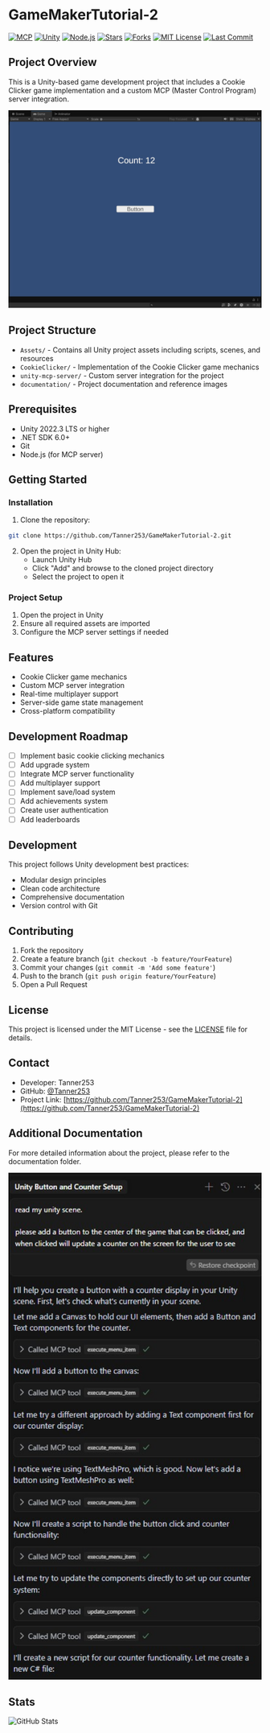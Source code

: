 # GameMakerTutorial-2

[![MCP](https://img.shields.io/badge/MCP-Active-brightgreen)](https://github.com/Tanner253/GameMakerTutorial-2)
[![Unity](https://img.shields.io/badge/Unity-2022.3+-blue.svg)](https://unity.com)
[![Node.js](https://img.shields.io/badge/Node.js-Active-green.svg)](https://nodejs.org)
[![Stars](https://img.shields.io/github/stars/Tanner253/GameMakerTutorial-2)](https://github.com/Tanner253/GameMakerTutorial-2/stargazers)
[![Forks](https://img.shields.io/github/forks/Tanner253/GameMakerTutorial-2)](https://github.com/Tanner253/GameMakerTutorial-2/network/members)
[![MIT License](https://img.shields.io/badge/License-MIT-red.svg)](https://opensource.org/licenses/MIT)
[![Last Commit](https://img.shields.io/github/last-commit/Tanner253/GameMakerTutorial-2)](https://github.com/Tanner253/GameMakerTutorial-2/commits/main)

## Project Overview
This is a Unity-based game development project that includes a Cookie Clicker game implementation and a custom MCP (Master Control Program) server integration.

<div align="center">
  <img src="https://raw.githubusercontent.com/Tanner253/GameMakerTutorial-2/main/documentation/proof.jpg" alt="Project Documentation" width="800"/>
</div>

## Project Structure
- `Assets/` - Contains all Unity project assets including scripts, scenes, and resources
- `CookieClicker/` - Implementation of the Cookie Clicker game mechanics
- `unity-mcp-server/` - Custom server integration for the project
- `documentation/` - Project documentation and reference images

## Prerequisites
- Unity 2022.3 LTS or higher
- .NET SDK 6.0+
- Git
- Node.js (for MCP server)

## Getting Started

### Installation
1. Clone the repository:
```bash
git clone https://github.com/Tanner253/GameMakerTutorial-2.git
```

2. Open the project in Unity Hub:
   - Launch Unity Hub
   - Click "Add" and browse to the cloned project directory
   - Select the project to open it

### Project Setup
1. Open the project in Unity
2. Ensure all required assets are imported
3. Configure the MCP server settings if needed

## Features
- Cookie Clicker game mechanics
- Custom MCP server integration
- Real-time multiplayer support
- Server-side game state management
- Cross-platform compatibility

## Development Roadmap
- [ ] Implement basic cookie clicking mechanics
- [ ] Add upgrade system
- [ ] Integrate MCP server functionality
- [ ] Add multiplayer support
- [ ] Implement save/load system
- [ ] Add achievements system
- [ ] Create user authentication
- [ ] Add leaderboards

## Development
This project follows Unity development best practices:
- Modular design principles
- Clean code architecture
- Comprehensive documentation
- Version control with Git

## Contributing
1. Fork the repository
2. Create a feature branch (`git checkout -b feature/YourFeature`)
3. Commit your changes (`git commit -m 'Add some feature'`)
4. Push to the branch (`git push origin feature/YourFeature`)
5. Open a Pull Request

## License
This project is licensed under the MIT License - see the [LICENSE](LICENSE) file for details.

## Contact
- Developer: Tanner253
- GitHub: [@Tanner253](https://github.com/Tanner253)
- Project Link: [https://github.com/Tanner253/GameMakerTutorial-2](https://github.com/Tanner253/GameMakerTutorial-2)

## Additional Documentation
For more detailed information about the project, please refer to the documentation folder.

<div align="center">
  <img src="https://raw.githubusercontent.com/Tanner253/GameMakerTutorial-2/main/documentation/prompt.jpg" alt="Project Prompt" width="800"/>
</div>

## Stats
![GitHub Stats](https://github-readme-stats.vercel.app/api?username=Tanner253&show_icons=true&theme=radical) 